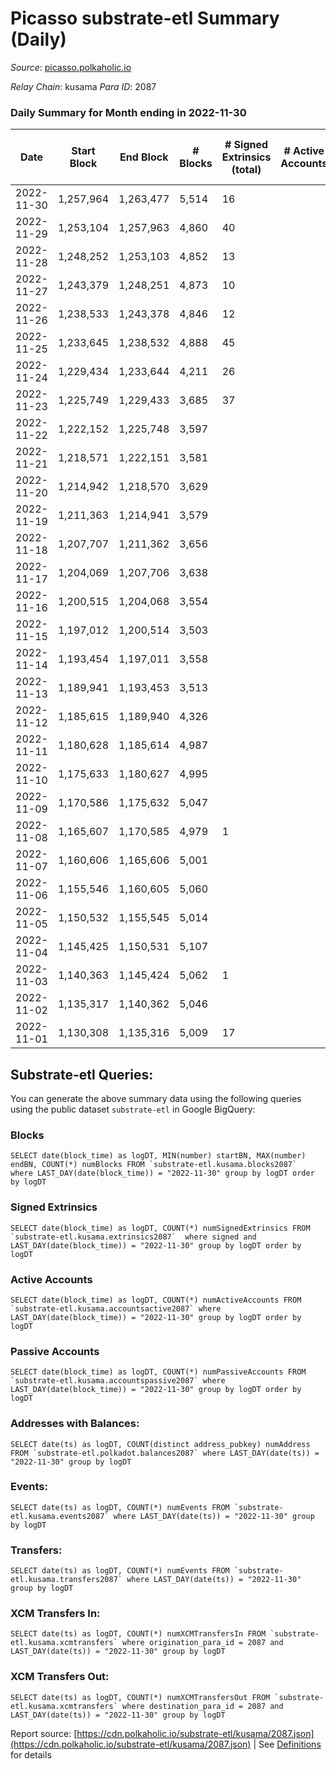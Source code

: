 # Picasso substrate-etl Summary (Daily)

_Source_: [picasso.polkaholic.io](https://picasso.polkaholic.io)

*Relay Chain*: kusama
*Para ID*: 2087



### Daily Summary for Month ending in 2022-11-30


| Date | Start Block | End Block | # Blocks | # Signed Extrinsics (total) | # Active Accounts | # Passive | # New | # Addresses with Balances | # Events | # Transfers | # XCM Transfers In | # XCM Transfers Out | Issues | 
| ---- | ----------- | --------- | -------- | --------------------------- | ----------------- | --------- | ----- | ------------------------- | -------- | ----------- | ------------------ | ------------------- | ------ |
| 2022-11-30 | 1,257,964 | 1,263,477 | 5,514 | 16 |  |  |  | 1,066 | 11,496 | 74  |   |   |  |
| 2022-11-29 | 1,253,104 | 1,257,963 | 4,860 | 40 |  |  |  | 1,006 | 10,800 | 360  |   |   |  |
| 2022-11-28 | 1,248,252 | 1,253,103 | 4,852 | 13 |  |  |  | 906 | 10,720 | 197  |   |   |  |
| 2022-11-27 | 1,243,379 | 1,248,251 | 4,873 | 10 |  |  |  | 756 | 10,564 | 164  |   |   |  |
| 2022-11-26 | 1,238,533 | 1,243,378 | 4,846 | 12 |  |  |  | 636 | 11,514 | 416  |   |   |  |
| 2022-11-25 | 1,233,645 | 1,238,532 | 4,888 | 45 |  |  |  | 368 | 11,981 | 754  |   |   |  |
| 2022-11-24 | 1,229,434 | 1,233,644 | 4,211 | 26 |  |  |  | 161 | 8,968 | 335  |   |   |  |
| 2022-11-23 | 1,225,749 | 1,229,433 | 3,685 | 37 |  |  |  |  | 8,972 | 576  | 1 ($7.88) |   |  |
| 2022-11-22 | 1,222,152 | 1,225,748 | 3,597 |  |  |  |  |  | 7,196 |   |   |   |  |
| 2022-11-21 | 1,218,571 | 1,222,151 | 3,581 |  |  |  |  | 21 | 7,164 |   |   |   |  |
| 2022-11-20 | 1,214,942 | 1,218,570 | 3,629 |  |  |  |  |  | 7,260 |   |   |   |  |
| 2022-11-19 | 1,211,363 | 1,214,941 | 3,579 |  |  |  |  | 21 | 7,160 |   |   |   |  |
| 2022-11-18 | 1,207,707 | 1,211,362 | 3,656 |  |  |  |  |  | 7,317 |   |   |   |  |
| 2022-11-17 | 1,204,069 | 1,207,706 | 3,638 |  |  |  |  |  | 7,278 |   |   |   |  |
| 2022-11-16 | 1,200,515 | 1,204,068 | 3,554 |  |  |  |  | 21 | 7,110 |   |   |   |  |
| 2022-11-15 | 1,197,012 | 1,200,514 | 3,503 |  |  |  |  | 21 | 7,007 |   |   |   |  |
| 2022-11-14 | 1,193,454 | 1,197,011 | 3,558 |  |  |  |  |  | 7,118 |   |   |   |  |
| 2022-11-13 | 1,189,941 | 1,193,453 | 3,513 |  |  |  |  |  | 7,028 |   |   |   |  |
| 2022-11-12 | 1,185,615 | 1,189,940 | 4,326 |  |  |  |  |  | 8,655 |   |   |   |  |
| 2022-11-11 | 1,180,628 | 1,185,614 | 4,987 |  |  |  |  |  | 9,977 |   |   |   |  |
| 2022-11-10 | 1,175,633 | 1,180,627 | 4,995 |  |  |  |  |  | 9,996 |   |   |   |  |
| 2022-11-09 | 1,170,586 | 1,175,632 | 5,047 |  |  |  |  |  | 10,097 |   |   |   |  |
| 2022-11-08 | 1,165,607 | 1,170,585 | 4,979 | 1 |  |  |  |  | 10,013 | 37  | 1  |   |  |
| 2022-11-07 | 1,160,606 | 1,165,606 | 5,001 |  |  |  |  |  | 10,005 |   |   |   |  |
| 2022-11-06 | 1,155,546 | 1,160,605 | 5,060 |  |  |  |  |  | 10,126 |   |   |   |  |
| 2022-11-05 | 1,150,532 | 1,155,545 | 5,014 |  |  |  |  |  | 10,030 |   |   |   |  |
| 2022-11-04 | 1,145,425 | 1,150,531 | 5,107 |  |  |  |  |  | 10,217 |   |   |   |  |
| 2022-11-03 | 1,140,363 | 1,145,424 | 5,062 | 1 |  |  |  | 21 | 10,168 | 36  |   |   |  |
| 2022-11-02 | 1,135,317 | 1,140,362 | 5,046 |  |  |  |  |  | 10,169 |   |   |   |  |
| 2022-11-01 | 1,130,308 | 1,135,316 | 5,009 | 17 |  |  |  | 21 | 10,337 | 151  | 1  |   |  |

## Substrate-etl Queries:
You can generate the above summary data using the following queries using the public dataset `substrate-etl` in Google BigQuery:


### Blocks
```
SELECT date(block_time) as logDT, MIN(number) startBN, MAX(number) endBN, COUNT(*) numBlocks FROM `substrate-etl.kusama.blocks2087`  where LAST_DAY(date(block_time)) = "2022-11-30" group by logDT order by logDT
```


### Signed Extrinsics
```
SELECT date(block_time) as logDT, COUNT(*) numSignedExtrinsics FROM `substrate-etl.kusama.extrinsics2087`  where signed and LAST_DAY(date(block_time)) = "2022-11-30" group by logDT order by logDT
```


### Active Accounts
```
SELECT date(block_time) as logDT, COUNT(*) numActiveAccounts FROM `substrate-etl.kusama.accountsactive2087` where LAST_DAY(date(block_time)) = "2022-11-30" group by logDT order by logDT
```


### Passive Accounts
```
SELECT date(block_time) as logDT, COUNT(*) numPassiveAccounts FROM `substrate-etl.kusama.accountspassive2087` where LAST_DAY(date(block_time)) = "2022-11-30" group by logDT order by logDT
```


### Addresses with Balances:
```
SELECT date(ts) as logDT, COUNT(distinct address_pubkey) numAddress FROM `substrate-etl.polkadot.balances2087` where LAST_DAY(date(ts)) = "2022-11-30" group by logDT
```


### Events:
```
SELECT date(ts) as logDT, COUNT(*) numEvents FROM `substrate-etl.kusama.events2087` where LAST_DAY(date(ts)) = "2022-11-30" group by logDT
```


### Transfers:
```
SELECT date(ts) as logDT, COUNT(*) numEvents FROM `substrate-etl.kusama.transfers2087` where LAST_DAY(date(ts)) = "2022-11-30" group by logDT
```


### XCM Transfers In:
```
SELECT date(ts) as logDT, COUNT(*) numXCMTransfersIn FROM `substrate-etl.kusama.xcmtransfers` where origination_para_id = 2087 and LAST_DAY(date(ts)) = "2022-11-30" group by logDT
```


### XCM Transfers Out:
```
SELECT date(ts) as logDT, COUNT(*) numXCMTransfersOut FROM `substrate-etl.kusama.xcmtransfers` where destination_para_id = 2087 and LAST_DAY(date(ts)) = "2022-11-30" group by logDT
```



Report source: [https://cdn.polkaholic.io/substrate-etl/kusama/2087.json](https://cdn.polkaholic.io/substrate-etl/kusama/2087.json) | See [Definitions](/DEFINITIONS.md) for details
